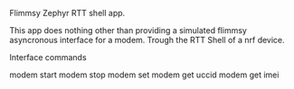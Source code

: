 Flimmsy Zephyr RTT shell app.

This app does nothing other than providing a simulated flimmsy asyncronous interface for a modem. Trough the RTT Shell of a nrf device. 

Interface commands

modem start
modem stop
modem set <whatever>
modem get uccid
modem get imei